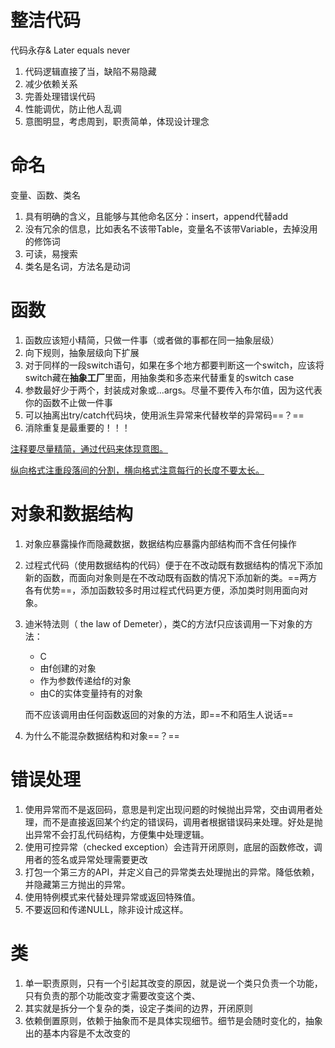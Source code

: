 # 整洁代码

代码永存& Later equals never

1. 代码逻辑直接了当，缺陷不易隐藏
2. 减少依赖关系
3. 完善处理错误代码
4. 性能调优，防止他人乱调
5. 意图明显，考虑周到，职责简单，体现设计理念

# 命名

变量、函数、类名

1. 具有明确的含义，且能够与其他命名区分：insert，append代替add
2. 没有冗余的信息，比如表名不该带Table，变量名不该带Variable，去掉没用的修饰词
3. 可读，易搜索
4. 类名是名词，方法名是动词

# 函数

1. 函数应该短小精简，只做一件事（或者做的事都在同一抽象层级）
2. 向下规则，抽象层级向下扩展
3. 对于同样的一段switch语句，如果在多个地方都要判断这一个switch，应该将switch藏在**抽象工厂**里面，用抽象类和多态来代替重复的switch case
4. 参数最好少于两个，封装成对象或...args。尽量不要传入布尔值，因为这代表你的函数不止做一件事
5. 可以抽离出try/catch代码块，使用派生异常来代替枚举的异常码==？==
6. 消除重复是最重要的！！！

<u>注释要尽量精简，通过代码来体现意图。</u>

<u>纵向格式注重段落间的分割，横向格式注意每行的长度不要太长。</u>

# 对象和数据结构

1. 对象应暴露操作而隐藏数据，数据结构应暴露内部结构而不含任何操作

2. 过程式代码（使用数据结构的代码）便于在不改动既有数据结构的情况下添加新的函数，而面向对象则是在不改动既有函数的情况下添加新的类。==两方各有优势==，添加函数较多时用过程式代码更方便，添加类时则用面向对象。

3. 迪米特法则（ the law of Demeter），类C的方法f只应该调用一下对象的方法：

   - C
   - 由f创建的对象
   - 作为参数传递给f的对象
   - 由C的实体变量持有的对象

   而不应该调用由任何函数返回的对象的方法，即==不和陌生人说话==

4. 为什么不能混杂数据结构和对象==？==

# 错误处理

1. 使用异常而不是返回码，意思是判定出现问题的时候抛出异常，交由调用者处理，而不是直接返回某个约定的错误码，调用者根据错误码来处理。好处是抛出异常不会打乱代码结构，方便集中处理逻辑。
2. 使用可控异常（checked exception）会违背开闭原则，底层的函数修改，调用者的签名或异常处理需要更改
3. 打包一个第三方的API，并定义自己的异常类去处理抛出的异常。降低依赖，并隐藏第三方抛出的异常。
4. 使用特例模式来代替处理异常或返回特殊值。
5. 不要返回和传递NULL，除非设计成这样。

# 类

1. 单一职责原则，只有一个引起其改变的原因，就是说一个类只负责一个功能，只有负责的那个功能改变才需要改变这个类、
2. 其实就是拆分一个复杂的类，设定子类间的边界，开闭原则
3. 依赖倒置原则，依赖于抽象而不是具体实现细节。细节是会随时变化的，抽象出的基本内容是不太改变的